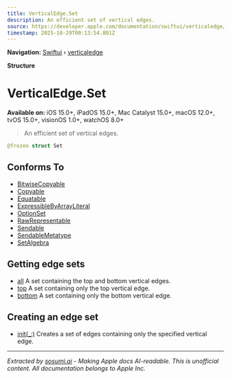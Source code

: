 ```yaml
---
title: VerticalEdge.Set
description: An efficient set of vertical edges.
source: https://developer.apple.com/documentation/swiftui/verticaledge/set
timestamp: 2025-10-29T00:13:54.801Z
---
```


**Navigation:** [Swiftui](/documentation/swiftui) › [verticaledge](/documentation/swiftui/verticaledge)

**Structure**

# VerticalEdge.Set

**Available on:** iOS 15.0+, iPadOS 15.0+, Mac Catalyst 15.0+, macOS 12.0+, tvOS 15.0+, visionOS 1.0+, watchOS 8.0+

> An efficient set of vertical edges.

```swift
@frozen struct Set
```

## Conforms To

- [BitwiseCopyable](/documentation/Swift/BitwiseCopyable)
- [Copyable](/documentation/Swift/Copyable)
- [Equatable](/documentation/Swift/Equatable)
- [ExpressibleByArrayLiteral](/documentation/Swift/ExpressibleByArrayLiteral)
- [OptionSet](/documentation/Swift/OptionSet)
- [RawRepresentable](/documentation/Swift/RawRepresentable)
- [Sendable](/documentation/Swift/Sendable)
- [SendableMetatype](/documentation/Swift/SendableMetatype)
- [SetAlgebra](/documentation/Swift/SetAlgebra)

## Getting edge sets

- [all](/documentation/swiftui/verticaledge/set/all) A set containing the top and bottom vertical edges.
- [top](/documentation/swiftui/verticaledge/set/top) A set containing only the top vertical edge.
- [bottom](/documentation/swiftui/verticaledge/set/bottom) A set containing only the bottom vertical edge.

## Creating an edge set

- [init(_:)](/documentation/swiftui/verticaledge/set/init(_:)) Creates a set of edges containing only the specified vertical edge.

---

*Extracted by [sosumi.ai](https://sosumi.ai) - Making Apple docs AI-readable.*
*This is unofficial content. All documentation belongs to Apple Inc.*
